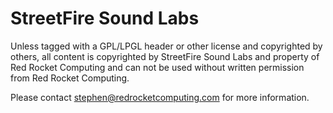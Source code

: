 StreetFire Sound Labs
==========


Unless tagged with a GPL/LPGL header or other license and copyrighted by others, all content is copyrighted by StreetFire Sound Labs and 
property of Red Rocket Computing and can not be used without written permission from Red Rocket Computing.

Please contact stephen@redrocketcomputing.com for more information.

